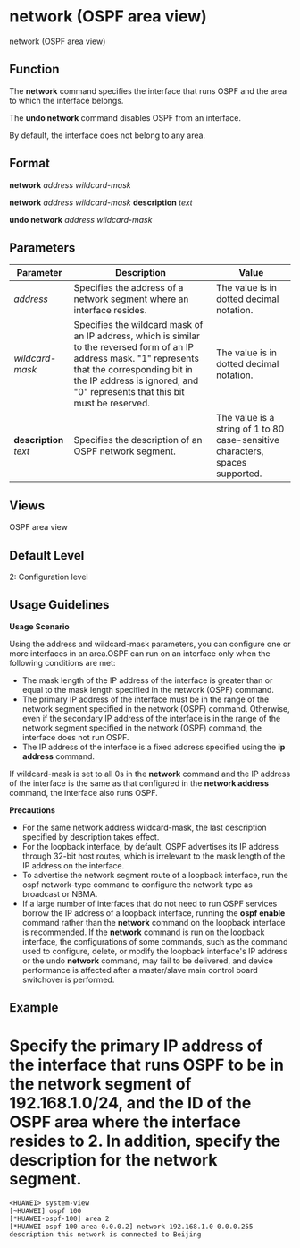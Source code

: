 network (OSPF area view)
========================

network (OSPF area view)

Function
--------



The **network** command specifies the interface that runs OSPF and the area to which the interface belongs.

The **undo network** command disables OSPF from an interface.



By default, the interface does not belong to any area.


Format
------

**network** *address* *wildcard-mask*

**network** *address* *wildcard-mask* **description** *text*

**undo network** *address* *wildcard-mask*


Parameters
----------

| Parameter | Description | Value |
| --- | --- | --- |
| *address* | Specifies the address of a network segment where an interface resides. | The value is in dotted decimal notation. |
| *wildcard-mask* | Specifies the wildcard mask of an IP address, which is similar to the reversed form of an IP address mask. "1" represents that the corresponding bit in the IP address is ignored, and "0" represents that this bit must be reserved. | The value is in dotted decimal notation. |
| **description** *text* | Specifies the description of an OSPF network segment. | The value is a string of 1 to 80 case-sensitive characters, spaces supported. |



Views
-----

OSPF area view


Default Level
-------------

2: Configuration level


Usage Guidelines
----------------

**Usage Scenario**

Using the address and wildcard-mask parameters, you can configure one or more interfaces in an area.OSPF can run on an interface only when the following conditions are met:

* The mask length of the IP address of the interface is greater than or equal to the mask length specified in the network (OSPF) command.
* The primary IP address of the interface must be in the range of the network segment specified in the network (OSPF) command. Otherwise, even if the secondary IP address of the interface is in the range of the network segment specified in the network (OSPF) command, the interface does not run OSPF.
* The IP address of the interface is a fixed address specified using the **ip address** command.

If wildcard-mask is set to all 0s in the **network** command and the IP address of the interface is the same as that configured in the **network address** command, the interface also runs OSPF.

**Precautions**

* For the same network address wildcard-mask, the last description specified by description takes effect.
* For the loopback interface, by default, OSPF advertises its IP address through 32-bit host routes, which is irrelevant to the mask length of the IP address on the interface.
* To advertise the network segment route of a loopback interface, run the ospf network-type command to configure the network type as broadcast or NBMA.
* If a large number of interfaces that do not need to run OSPF services borrow the IP address of a loopback interface, running the **ospf enable** command rather than the **network** command on the loopback interface is recommended. If the **network** command is run on the loopback interface, the configurations of some commands, such as the command used to configure, delete, or modify the loopback interface's IP address or the undo **network** command, may fail to be delivered, and device performance is affected after a master/slave main control board switchover is performed.


Example
-------

# Specify the primary IP address of the interface that runs OSPF to be in the network segment of 192.168.1.0/24, and the ID of the OSPF area where the interface resides to 2. In addition, specify the description for the network segment.
```
<HUAWEI> system-view
[~HUAWEI] ospf 100
[*HUAWEI-ospf-100] area 2
[*HUAWEI-ospf-100-area-0.0.0.2] network 192.168.1.0 0.0.0.255 description this network is connected to Beijing

```